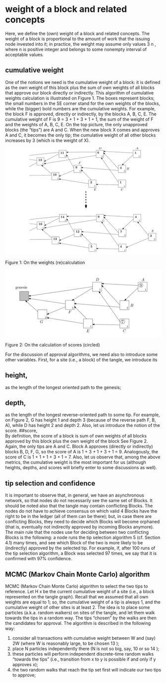 # weight of a block and related concepts
Here, we define the (own) weight of a block and related concepts. The weight
of a block is proportional to the amount of work that the issuing node invested
into it; in practice, the weight may assume only values 3 n , where n is positive integer
and belongs to some nonempty interval of acceptable values.
## cumulative weight
One of the notions we need is the cumulative weight of a block: it is defined
as the own weight of this block plus the sum of own weights of all blocks
that approve our block directly or indirectly. This algorithm of cumulative
weights calculation is illustrated on Figure 1. The boxes represent blocks; the
small numbers in the SE corner stand for the own weights of the blocks, while
the (bigger) bold numbers are the cumulative weights. For example, the block F
is approved, directly or indirectly, by the blocks A, B, C, E. The cumulative
weight of F is 9 = 3 + 1 + 3 + 1 + 1, the sum of the weight of F and the weights of
A, B, C, E.
On the top picture, the only unapproved blocks (the “tips”) are A and C.
When the new block X comes and approves A and C, it becomes the only tip;
the cumulative weight of all other blocks increases by 3 (which is the weight
of X).

<img src="weightchange.png" alt> 

Figure 1: On the weights (re)calculation

<img src="weigths.png" alt> 
 
Figure 2: On the calculation of scores (circled)

For the discussion of approval algorithms, we need also to introduce some other
variables. First, for a site (i.e., a block) of the tangle, 
we introduce its
## height, 
as the length of the longest oriented path to the genesis;
## depth, 
as the length of the longest reverse-oriented path to some tip.
For example, on Figure 2, G has height 1 and depth 3 (because of the reverse path
F, B, A), while D has height 2 and depth 2. Also, let us introduce the notion of the
score. 
##score,  
By definition, the score of a block is sum of own weights of all blocks
approved by this block plus the own weight of the block See Figure 2.
Again, the only tips are A and C. Block A approves (directly or indirectly)
blocks B, D, F, G, so the score of A is 1 + 3 + 1 + 3 + 1 = 9. Analogously, the
score of C is 1 + 1 + 1 + 3 + 1 = 7.
Also, let us observe that, among the above metrics, the cumulative weight is the
most important for us (although heights, depths, and scores will briefly enter to some
discussions as well).


## tip selection and confidence
It is important to observe that, in general, we have an asynchronous network, so that
nodes do not necessarily see the same set of Blocks. It should be noted also that
the tangle may contain conflicting Blocks. The nodes do not have to achieve
consensus on which valid 4 Blocks have the right to be in the ledger (all of them
can be there); but, in case there are conflicting Blocks, they need to decide
which Blocks will become orphaned (that is, eventually not indirectly approved
by incoming Blocks anymore). The main rule that the nodes use for deciding
between two conflicting Blocks is the following: a node runs the tip selection
algorithm 5 (cf. Section 4.1) many times, and see which Block of the two is more
likely to be (indirectly) approved by the selected tip. For example, if, after 100 runs
of the tip selection algorithm, a Block was selected 97 times, we say that it is
confirmed with 97% confidence.

## MCMC (Markov Chain Monte Carlo) algorithm 
MCMC (Markov Chain Monte Carlo) algorithm to select the two tips to reference.
Let H x be the current cumulative weight of a site (i.e., a block represented
on the tangle graph). Recall that we assumed that all own weights are equal to 1; so,
the cumulative weight of a tip is always 1, and the cumulative weight of other sites
is at least 2.
The idea is to place some particles (a.k.a. random walkers) on sites of the tangle,
and let them walk towards the tips in a random way. The tips “chosen” by the walks
are then the candidates for approval. The algorithm is described in the following way:
1. consider all transactions with cumulative weight between W and (say) 2W
(where W is reasonably large, to be chosen 13 );
2. place N particles independently there (N is not so big, say, 10 or so 14 );
3. these particles will perform independent discrete-time random walks “towards
the tips” (i.e., transition from x to y is possible if and only if y approves x);
4. the two random walks that reach the tip set first will indicate our two tips to
approve;
